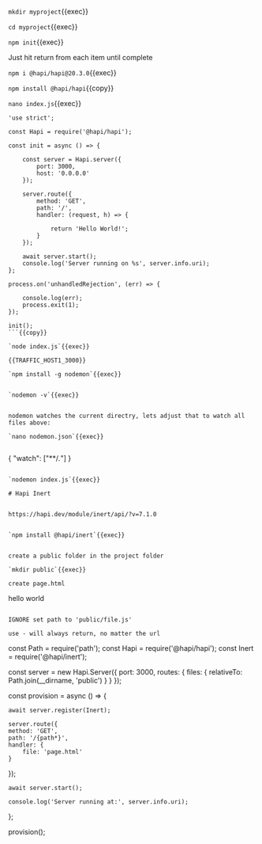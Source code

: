 `mkdir myproject`{{exec}}

`cd myproject`{{exec}}

`npm init`{{exec}}

Just hit return from each item until complete

`npm i @hapi/hapi@20.3.0`{{exec}}

`npm install @hapi/hapi`{{copy}}

`nano index.js`{{exec}}

```
'use strict';

const Hapi = require('@hapi/hapi');

const init = async () => {

    const server = Hapi.server({
        port: 3000,
        host: '0.0.0.0'
    });

    server.route({
        method: 'GET',
        path: '/',
        handler: (request, h) => {

            return 'Hello World!';
        }
    });

    await server.start();
    console.log('Server running on %s', server.info.uri);
};

process.on('unhandledRejection', (err) => {

    console.log(err);
    process.exit(1);
});

init();
```{{copy}}

`node index.js`{{exec}}

{{TRAFFIC_HOST1_3000}}

`npm install -g nodemon`{{exec}}


`nodemon -v`{{exec}}


nodemon watches the current directry, lets adjust that to watch all files above:

`nano nodemon.json`{{exec}}


```
{
    "watch": ["**/*.*"]
}
```{{exec}}

`nodemon index.js`{{exec}}

# Hapi Inert


https://hapi.dev/module/inert/api/?v=7.1.0


`npm install @hapi/inert`{{exec}}


create a public folder in the project folder

`mkdir public`{{exec}}

create page.html

```
hello world
```

IGNORE set path to 'public/file.js'

use - will always return, no matter the url

```
const Path = require('path');
const Hapi = require('@hapi/hapi');
const Inert = require('@hapi/inert');

const server = new Hapi.Server({
    port: 3000,
    routes: {
        files: {
            relativeTo: Path.join(__dirname, 'public')
        }
    }
});

const provision = async () => {

    await server.register(Inert);

    server.route({
    method: 'GET',
    path: '/{path*}',
    handler: {
        file: 'page.html'
    }
});

    await server.start();

    console.log('Server running at:', server.info.uri);
};

provision();
```

